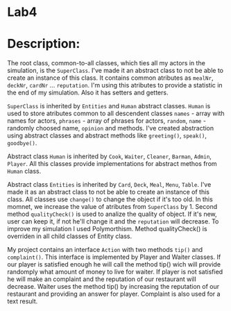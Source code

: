 # Lab4


# Description:

The root class, common-to-all classes, which ties all my actors in the simulation, is the `SuperClass`. I've made it an abstract class to not be able to create an instance of this class. It contains common atributes as `mealNr`, `deckNr`, `cardNr` ... `reputation`. I'm using this atributes to provide a statistic in the end of my simulation. Also it has setters and getters.

`SuperClass` is inherited by `Entities` and `Human` abstract classes. `Human` is used to store atributes common to all descendent classes `names`  - array with names for actors, `phrases` - array of phrases for actors, `random`, `name` - randomly choosed name, `opinion` and methods. I've created abstraction using abstract classes and abstract methods like `greeting()`, `speak()`, `goodbye()`.

Abstract class `Human` is inherited by `Cook`, `Waiter`, `Cleaner`, `Barman`, `Admin`, `Player`. All this classes provide implementations for abstract methos from `Human` class.

Abstract class `Entities` is inherited by `Card`, `Deck`, `Meal`, `Menu`, `Table`. I've made it as an abstract class to not be able to create an instance of this class. All classes use `change()` to change the object if it's too old. In this momnet, we increase the value of atributes from `SuperClass` by 1. Second method `qualityCheck()` is used to analize the quality of object. If it's new, user can keep it, if not he'll change it and the `reputation` will decrease. To improve my simulation I used Polymorthism. Method qualityCheck() is overriden in all child classes of Entity class.

My project contains an interface `Action` with two methods `tip()` and `complaint()`. This interface is implemented by Player and Waiter classes. If our player is satisfied enough he will call the method tip() wich will provide randomply what amount of money to live for waiter. If player is not satisfied he will make an complaint and the reputation of our restaurant will decrease.  Waiter uses the method tip() by increasing the reputation of our restaurant and providing an answer for player. Complaint is also used for a text result.

